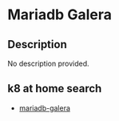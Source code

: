# Mariadb Galera

## Description

No description provided.

## k8 at home search

- [mariadb-galera](https://nanne.dev/k8s-at-home-search/#/mariadb-galera)
